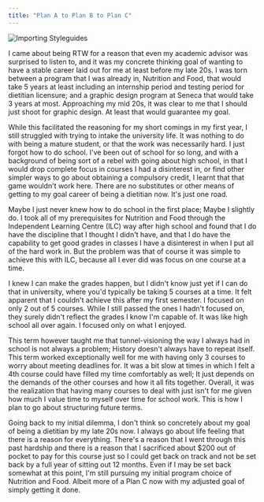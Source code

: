 ```yaml
---
title: "Plan A to Plan B to Plan C"
---
```


![Importing Styleguides](./styleguides-importing.jpg)

I came about being RTW for a reason that even my academic advisor was surprised to listen to, and it was my concrete thinking goal of wanting to have a stable career laid out for me at least before my late 20s. I was torn between a program that I was already in, Nutrition and Food, that would take 5 years at least including an internship period and testing period for dietitian licensure; and a graphic design program at Seneca that would take 3 years at most. Approaching my mid 20s, it was clear to me that I should just shoot for graphic design. At least that would guarantee my goal.

While this facilitated the reasoning for my short comings in my first year, I still struggled with trying to intake the university life. It was nothing to do with being a mature student, or that the work was necessarily hard. I just forgot how to do school. I've been out of school for so long, and with a background of being sort of a rebel with going about high school, in that I would drop complete focus in courses I had a disinterest in, or find other simpler ways to go about obtaining a compulsory credit, I learnt that that game wouldn't work here. There are no substitutes or other means of getting to my goal career of being a dietitian now. It's just one road.

Maybe I just never knew how to do school in the first place; Maybe I slightly do. I took all of my prerequisites for Nutrition and Food through the Independent Learning Centre (ILC) way after high school and found that I do have the discipline that I thought I didn't have, and that I do have the capability to get good grades in classes I have a disinterest in when I put all of the hard work in. But the problem was that of course it was simple to achieve this with ILC, because all I ever did was focus on one course at a time.

I knew I can make the grades happen, but I didn't know just yet if I can do that in university, where you'd typically be taking 5 courses at a time. It felt apparent that I couldn't achieve this after my first semester. I focused on only 2 out of 5 courses. While I still passed the ones I hadn't focused on, they surely didn't reflect the grades I know I'm capable of. It was like high school all over again. I focused only on what I enjoyed.

This term however taught me that tunnel-visioning the way I always had in school is not always a problem; History doesn't always have to repeat itself. This term worked exceptionally well for me with having only 3 courses to worry about meeting deadlines for. It was a bit slow at times in which I felt a 4th course could have filled my time comfortably as well; It just depends on the demands of the other courses and how it all fits together. Overall, it was the realization that having many courses to deal with just isn't for me given how much I value time to myself over time for school work. This is how I plan to go about structuring future terms.

Going back to my initial dilemma, I don't think so concretely about my goal of being a dietitian by my late 20s now. I always go about life feeling that there is a reason for everything. There's a reason that I went through this past hardship and there is a reason that I sacrificed about $200 out of pocket to pay for this course just so I could get back on track and not be set back by a full year of sitting out 12 months. Even if I may be set back somewhat at this point, I'm still pursuing my initial program choice of Nutrition and Food. Albeit more of a Plan C now with my adjusted goal of simply getting it done.